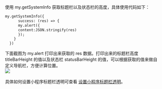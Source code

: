 使用 my.getSystemInfo 获取标题栏以及状态栏的高度，具体使用代码如下：
```html
my.getSystemInfo({
      success: (res) => {
      my.alert({
      content:JSON.stringify(res) 
      });     
    }  
  })
```
下面截图为 my.alert 打印出来获取的 res 数据。打印出来的标题栏高度 titleBarHeight 的值以及状态栏 statusBarHeight 的值，可以根据获取的值来做自定义导航栏，方便计算位置。<br />
![](https://gw.alipayobjects.com/zos/sptworksff_prod/33675cf5-28b0-4532-beca-af6003b74a1b.png#align=left&display=inline&height=800&margin=%5Bobject%20Object%5D&originHeight=800&originWidth=450&status=done&style=none&width=450)<br /> <br />
具体如何设置小程序标题栏透明可查看 [设置小程序标题栏透明](https://opendocs.alipay.com/support/01rb0y)。
